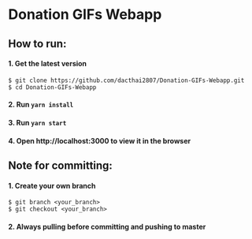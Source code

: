 # Donation GIFs Webapp

## How to run:

#### 1. Get the latest version

```shell
$ git clone https://github.com/dacthai2807/Donation-GIFs-Webapp.git
$ cd Donation-GIFs-Webapp
```

#### 2. Run `yarn install`

#### 3. Run `yarn start`

#### 4. Open http://localhost:3000 to view it in the browser

## Note for committing:

#### 1. Create your own branch

```shell
$ git branch <your_branch>
$ git checkout <your_branch>
```

#### 2. Always pulling before committing and pushing to master
